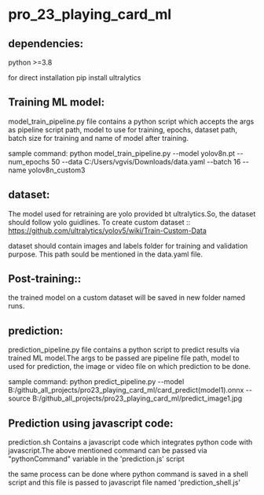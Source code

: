 # pro_23_playing_card_ml

## dependencies:
python >=3.8

for direct installation
pip install ultralytics

## Training ML model:
model_train_pipeline.py
file contains a python script which accepts the args as pipeline script path, model to use for training, epochs, dataset path, batch size for training and name of model after training.

sample command:
python model_train_pipeline.py --model yolov8n.pt --num_epochs 50 --data C:/Users/vgvis/Downloads/data.yaml --batch 16 --name yolov8n_custom3

## dataset:
The model used for retraining are yolo provided bt ultralytics.So, the dataset should follow yolo guidlines.
To create custom dataset ::
https://github.com/ultralytics/yolov5/wiki/Train-Custom-Data

dataset should contain images and labels folder for training and validation purpose. This path sould be mentioned in the data.yaml file.

## Post-training::
the trained model on a custom dataset will be saved in new folder named runs.

## prediction:
prediction_pipeline.py
file contains a python script to predict results via trained ML model.The args to be passed are pipeline file path, model to used for prediction, the image or video file on which prediction to be done.

sample command:
python predict_pipeline.py --model B:/github_all_projects/pro23_playing_card_ml/card_predict(model1).onnx --source B:/github_all_projects/pro23_playing_card_ml/predict_image1.jpg

## Prediction using javascript code:
prediction.sh
Contains a javascript code which integrates python code with javascript.The above mentioned command can be passed via "pythonCommand" variable in the 'prediction.js' script 

the same process can be done where python command is saved in a shell script and this file is passed to javascript file named 'prediction_shell.js'


